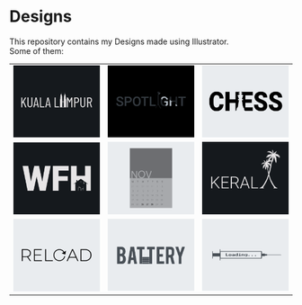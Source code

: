 # Designs
This repository contains my Designs made using Illustrator.<br>
Some of them:<br>
<table>
<tr><td><img src="./2020-12/png/29.12.2020.png"></td><td><img src="./2020-11/png/21.11.2020.png"></td><td><img src="./2020-11/png/20.11.2020.png"></td></tr>
<tr><td><img src="./2021-01/png/05.01.2021.png"></td><td><img src="./2020-11/png/26.11.2020.png"></td><td><img src="./2020-12/png/25.12.2020.png"></td></tr>
<tr><td><img src="./2020-11/png/25.11.2020.png"></td><td><img src="./2020-11/png/28.11.2020.png"></td><td><img src="./2020-11/png/30.11.2020.png"></td></tr>
</table>

